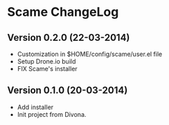 # Scame ChangeLog

## Version 0.2.0 (22-03-2014)

- Customization in $HOME/config/scame/user.el file
- Setup Drone.io build
- FIX Scame's installer

## Version 0.1.0 (20-03-2014)

- Add installer
- Init project from Divona.
